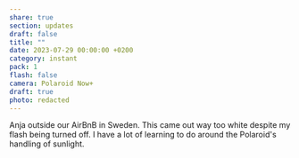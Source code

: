 ```yaml
---
share: true
section: updates
draft: false
title: ""
date: 2023-07-29 00:00:00 +0200
category: instant
pack: 1
flash: false
camera: Polaroid Now+
draft: true
photo: redacted
---
```



Anja outside our AirBnB in Sweden. This came out way too white despite my flash being turned off. I have a lot of learning to do around the Polaroid's handling of sunlight.